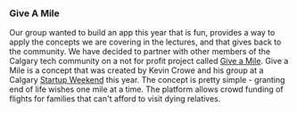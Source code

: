### Give A Mile

Our group wanted to build an app this year that is fun, provides a way to apply the concepts we are covering in the lectures, and that gives back to the community. We have decided to partner with other members of the Calgary tech community on a not for profit project called [Give a Mile](http://giveamile.org). Give a Mile is a concept that was created by Kevin Crowe and his group at a Calgary [Startup Weekend](http://calgary.startupweekend.org/) this year. The concept is pretty simple - granting end of life wishes one mile at a time. The platform allows crowd funding of flights for families that can't afford to visit dying relatives.
